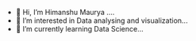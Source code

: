 - 👋 Hi, I’m Himanshu Maurya ....
- 👀 I’m interested in Data analysing and visualization...
- 🌱 I’m currently learning Data Science...


<!---
Himanshumaurya539/Himanshumaurya539 is a ✨ special ✨ repository because its `README.md` (this file) appears on your GitHub profile.
You can click the Preview link to take a look at your changes.
--->
